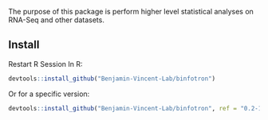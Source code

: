 The purpose of this package is perform higher level statistical analyses on RNA-Seq and other datasets.


## Install
Restart R Session
In R:
``` r
devtools::install_github("Benjamin-Vincent-Lab/binfotron")
```

Or for a specific version:
``` r
devtools::install_github("Benjamin-Vincent-Lab/binfotron", ref = "0.2-12")
```

